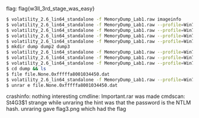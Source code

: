 flag: flag{w3ll_3rd_stage_was_easy}

```bash
$ volatility_2.6_lin64_standalone -f MemoryDump_Lab1.raw imageinfo
$ volatility_2.6_lin64_standalone -f MemoryDump_Lab1.raw --profile=Win7SP1x64 crashinfo
$ volatility_2.6_lin64_standalone -f MemoryDump_Lab1.raw --profile=Win7SP1x64 cmdline
$ volatility_2.6_lin64_standalone -f MemoryDump_Lab1.raw --profile=Win7SP1x64 cmdscan
$ volatility_2.6_lin64_standalone -f MemoryDump_Lab1.raw --profile=Win7SP1x64 filescan | grep Important
$ mkdir dump dump2 dump3
$ volatility_2.6_lin64_standalone -f MemoryDump_Lab1.raw --profile=Win7SP1x64 dumpfiles -Q 0x000000003fa3ebc0 --dump-dir=dump2
$ volatility_2.6_lin64_standalone -f MemoryDump_Lab1.raw --profile=Win7SP1x64 dumpfiles -Q 0x000000003fac3bc0 --dump-dir=dump
$ volatility_2.6_lin64_standalone -f MemoryDump_Lab1.raw --profile=Win7SP1x64 dumpfiles -Q 0x000000003fb48bc0 --dump-dir=dump3
$ cd dump && ls
$ file file.None.0xfffffa8001034450.dat
$ volatility_2.6_lin64_standalone -f MemoryDump_Lab1.raw --profile=Win7SP1x64 hashdump
$ unrar e file.None.0xfffffa8001034450.dat
```
crashinfo: nothing interesting
cmdline: Important.rar was made
cmdscan: St4G3$1 strange
while unraring the hint was that the password is the NTLM hash.
unraring gave flag3.png which had the flag
